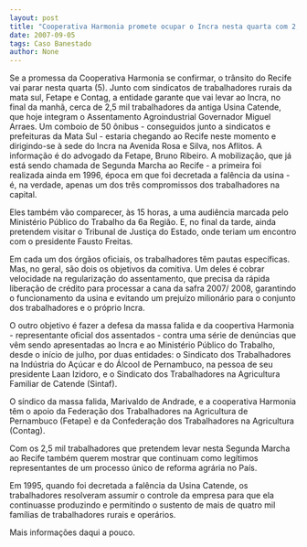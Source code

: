 ```yaml
---
layout: post
title: "Cooperativa Harmonia promete ocupar o Incra nesta quarta com 2,5 mil trabalhadores da Usina Catende"
date: 2007-09-05
tags: Caso Banestado
author: None
---
```

Se a promessa da Cooperativa Harmonia se confirmar, o tr&acirc;nsito do Recife vai parar nesta quarta (5). Junto com sindicatos de trabalhadores rurais da mata sul, Fetape e Contag, a entidade garante que vai levar ao Incra, no final da manh&atilde;, cerca de&nbsp;2,5 mil trabalhadores da antiga Usina Catende, que hoje integram o Assentamento Agroindustrial Governador Miguel Arraes.
Um comboio de 50 &ocirc;nibus - conseguidos junto a sindicatos e prefeituras da Mata Sul - estaria chegando ao Recife neste momento e dirigindo-se&nbsp;&agrave; sede do Incra na Avenida Rosa e Silva, nos Aflitos.&nbsp;A informa&ccedil;&atilde;o &eacute; do advogado da Fetape, Bruno Ribeiro.
A mobiliza&ccedil;&atilde;o, que j&aacute; est&aacute; sendo chamada de Segunda Marcha ao Recife - a primeira foi realizada ainda em 1996, &eacute;poca em que foi decretada a fal&ecirc;ncia da usina - &eacute;, na verdade, apenas um dos tr&ecirc;s compromissos dos trabalhadores na capital. 

Eles tamb&eacute;m v&atilde;o comparecer, &agrave;s 15 horas, a uma audi&ecirc;ncia marcada pelo Minist&eacute;rio P&uacute;blico do Trabalho da 6a Regi&atilde;o. E, no final da tarde, ainda pretendem visitar o Tribunal de Justi&ccedil;a do Estado, onde teriam um encontro com o presidente Fausto Freitas. 

Em cada um dos &oacute;rg&atilde;os oficiais, os trabalhadores t&ecirc;m pautas espec&iacute;ficas. Mas, no geral, s&atilde;o dois os objetivos da comitiva. Um deles &eacute; cobrar velocidade na regulariza&ccedil;&atilde;o do assentamento, que precisa da r&aacute;pida libera&ccedil;&atilde;o de cr&eacute;dito para processar a cana da safra 2007/ 2008, garantindo o funcionamento da usina e evitando um preju&iacute;zo milion&aacute;rio para o conjunto dos trabalhadores e o pr&oacute;prio Incra. 

O outro objetivo &eacute; fazer a defesa da massa falida e da coopertiva Harmonia - representante oficial dos assentados - contra uma s&eacute;rie de den&uacute;ncias que v&ecirc;m sendo apresentadas ao Incra e ao Minist&eacute;rio P&uacute;blico do Trabalho, desde o in&iacute;cio de julho, por duas entidades: o Sindicato dos Trabalhadores na Ind&uacute;stria do A&ccedil;&uacute;car e do &Aacute;lcool de Pernambuco, na pessoa de seu presidente Laan Izidoro, e o Sindicato dos Trabalhadores na Agricultura Familiar de Catende (Sintaf). 

O s&iacute;ndico da massa falida, Marivaldo de Andrade, e a cooperativa Harmonia t&ecirc;m o apoio da Federa&ccedil;&atilde;o dos Trabalhadores na Agricultura de Pernambuco (Fetape) e da Confedera&ccedil;&atilde;o dos Trabalhadores na Agricultura (Contag). 

Com os 2,5 mil trabalhadores que pretendem levar nesta Segunda Marcha ao Recife tamb&eacute;m&nbsp;querem mostrar que continuam como leg&iacute;timos representantes de um processo &uacute;nico de reforma agr&aacute;ria no Pa&iacute;s. 

Em 1995, quando foi decretada a fal&ecirc;ncia da Usina Catende, os trabalhadores resolveram assumir o controle da empresa para que ela continuasse produzindo e permitindo o sustento de mais de quatro mil fam&iacute;lias de trabalhadores rurais e oper&aacute;rios. 

Mais informa&ccedil;&otilde;es daqui a pouco.  